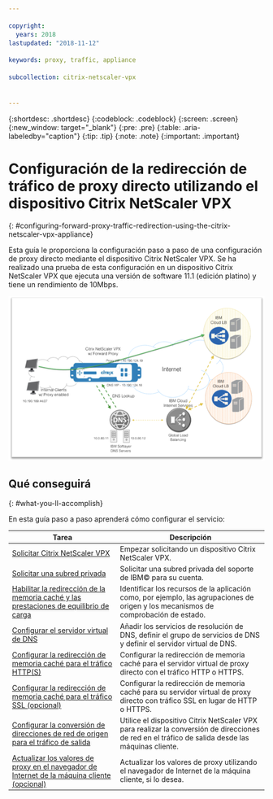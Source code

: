 ```yaml
---

copyright:
  years: 2018
lastupdated: "2018-11-12"

keywords: proxy, traffic, appliance

subcollection: citrix-netscaler-vpx


---
```


{:shortdesc: .shortdesc}
{:codeblock: .codeblock}
{:screen: .screen}
{:new_window: target="_blank"}
{:pre: .pre}
{:table: .aria-labeledby="caption"}
{:tip: .tip}
{:note: .note}
{:important: .important}

# Configuración de la redirección de tráfico de proxy directo utilizando el dispositivo Citrix NetScaler VPX
{: #configuring-forward-proxy-traffic-redirection-using-the-citrix-netscaler-vpx-appliance}

Esta guía le proporciona la configuración paso a paso de una configuración de proxy directo mediante el dispositivo Citrix NetScaler VPX. Se ha realizado una prueba de esta configuración en un dispositivo Citrix NetScaler VPX que ejecuta una versión de software 11.1 (edición platino) y tiene un rendimiento de 10Mbps.

<img src="images/fp1.png" alt="dibujo" style="width: 600px;"/>

## Qué conseguirá
{: #what-you-ll-accomplish}

En esta guía paso a paso aprenderá cómo configurar el servicio:

Tarea  | Descripción
------------- | -------------
[Solicitar Citrix NetScaler VPX](/docs/infrastructure/citrix-netscaler-vpx?topic=citrix-netscaler-vpx-order-the-citrix-netscaler-vpx-appliance) | Empezar solicitando un dispositivo Citrix NetScaler VPX.
[Solicitar una subred privada](/docs/infrastructure/citrix-netscaler-vpx?topic=citrix-netscaler-vpx-request-a-private-subnet) | Solicitar una subred privada del soporte de IBM© para su cuenta.
[Habilitar la redirección de la memoria caché y las prestaciones de equilibrio de carga](/docs/infrastructure/citrix-netscaler-vpx?topic=citrix-netscaler-vpx-enable-cache-redirection-and-load-balancing-capabilities) | Identificar los recursos de la aplicación como, por ejemplo, las agrupaciones de origen y los mecanismos de comprobación de estado.
[Configurar el servidor virtual de DNS](/docs/infrastructure/citrix-netscaler-vpx?topic=citrix-netscaler-vpx-configure-the-dns-virtual-server) | Añadir los servicios de resolución de DNS, definir el grupo de servicios de DNS y definir el servidor virtual de DNS.
[Configurar la redirección de memoria caché para el tráfico HTTP(S)](/docs/infrastructure/citrix-netscaler-vpx?topic=citrix-netscaler-vpx-configure-cache-redirection-for-http-traffic) | Configurar la redirección de memoria caché para el servidor virtual de proxy directo con el tráfico HTTP o HTTPS.
[Configurar la redirección de memoria caché para el tráfico SSL (opcional)](/docs/infrastructure/citrix-netscaler-vpx?topic=citrix-netscaler-vpx-configure-cache-redirection-for-ssl-traffic-optional-) | Configurar la redirección de memoria caché para su servidor virtual de proxy directo con tráfico SSL en lugar de HTTP o HTTPS.
[Configurar la conversión de direcciones de red de origen para el tráfico de salida](/docs/infrastructure/citrix-netscaler-vpx?topic=citrix-netscaler-vpx-configure-source-nat-for-outbound-traffic) | Utilice el dispositivo Citrix NetScaler VPX para realizar la conversión de direcciones de red en el tráfico de salida desde las máquinas cliente.
[Actualizar los valores de proxy en el navegador de Internet de la máquina cliente (opcional)](/docs/infrastructure/citrix-netscaler-vpx?topic=citrix-netscaler-vpx-update-the-proxy-settings-on-the-client-machine-s-internet-browser-optional-) | Actualizar los valores de proxy utilizando el navegador de Internet de la máquina cliente, si lo desea.
